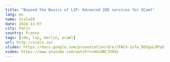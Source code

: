 ```yaml
---
title: "Beyond the Basics of LSP: Advanced IDE services for OCaml"
lang: en
name: ScalaIO
date: 2024-11-07
city: Paris
country: France
tags: [ide, lsp, merlin, ocaml]
url: http://scala.io/
slides: https://docs.google.com/presentation/d/e/2PACX-1vTw_DDSguL9Py0iuFBlPeV-T6TFYFa_BPNKD58n9DXluhrjl0fRY_EPzDN6Q5MtVhEM99GJ2zDO9Xtk/pub?start=false&loop=false&delayms=3000
video: https://www.youtube.com/watch?v=mUzOBC3V0ds
---
```

